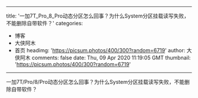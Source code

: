 
---
title: '一加7T_Pro_8_Pro动态分区怎么回事？为什么System分区挂载读写失败，不能删除自带软件？'
categories: 
 - 博客
 - 大侠阿木
 - 首页
headimg: 'https://picsum.photos/400/300?random=6719'
author: 大侠阿木
comments: false
date: Thu, 09 Apr 2020 11:19:05 GMT
thumbnail: 'https://picsum.photos/400/300?random=6719'
---

<div>   
一加7T/Pro/8/Pro动态分区怎么回事？为什么System分区挂载读写失败，不能删除自带软件？  
</div>
            